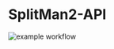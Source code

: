 # SplitMan2-API
![example workflow](https://github.com/lezhumain/SplitMan2-API/actions/workflows/main.yml/badge.svg)
